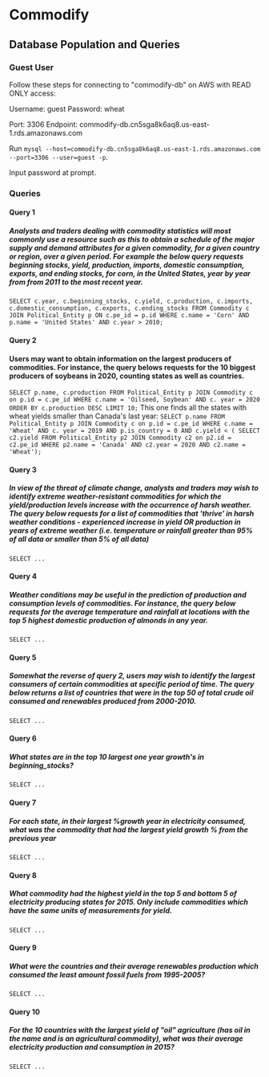 # Commodify

## Database Population and Queries

### Guest User

Follow these steps for connecting to "commodify-db" on AWS with READ ONLY access:

Username: guest
Password: wheat

Port: 3306
Endpoint: commodify-db.cn5sga8k6aq8.us-east-1.rds.amazonaws.com

Run `mysql --host=commodify-db.cn5sga8k6aq8.us-east-1.rds.amazonaws.com --port=3306 --user=guest -p`.

Input password at prompt.

### Queries

#### Query 1

##### Analysts and traders dealing with commodity statistics will most commonly use a resource such as this to obtain a schedule of the major supply and demand attributes for a given commodity, for a given country or region, over a given period. For example the below query requests beginning stocks, yield, production, imports, domestic consumption, exports, and ending stocks, for corn, in the United States, year by year from from 2011 to the most recent year.

`SELECT c.year, c.beginning_stocks, c.yield, c.production, c.imports, c.domestic_consumption, c.exports, c.ending_stocks
FROM Commodity c JOIN Political_Entity p ON c.pe_id = p.id
WHERE c.name = 'Corn' AND p.name = 'United States' AND c.year > 2010;`

#### Query 2

#### Users may want to obtain information on the largest producers of commodities. For instance, the query belows requests for the 10 biggest producers of soybeans in 2020, counting states as well as countries.

`SELECT p.name, c.production
FROM Political_Entity p JOIN Commodity c on p.id = c.pe_id
WHERE c.name = 'Oilseed, Soybean' AND c. year = 2020
ORDER BY c.production DESC
LIMIT 10;`
This one finds all the states with wheat yields smaller than Canada's last year:
`SELECT p.name
FROM Political_Entity p JOIN Commodity c on p.id = c.pe_id
WHERE c.name = 'Wheat' AND c. year = 2019 AND p.is_country = 0 AND c.yield < (
	SELECT c2.yield
	FROM Political_Entity p2 JOIN Commodity c2 on p2.id = c2.pe_id
	WHERE p2.name = 'Canada' AND c2.year = 2020 AND c2.name = 'Wheat');`

#### Query 3

##### In view of the threat of climate change, analysts and traders may wish to identify extreme weather-resistant commodities for which the yield/production levels increase with the occurrence of harsh weather. The query below requests for a list of commodities that 'thrive' in harsh weather conditions - experienced increase in yield OR production in years of extreme weather (i.e. temperature or rainfall greater than 95% of all data or smaller than 5% of all data)

`SELECT ...`

#### Query 4

##### Weather conditions may be useful in the prediction of production and consumption levels of commodities. For instance, the query below requests for the average temperature and rainfall at locations with the top 5 highest domestic production of almonds in any year. 

`SELECT ...`

#### Query 5

##### Somewhat the reverse of query 2, users may wish to identify the largest consumers of certain commodities at specific period of time. The query below returns a list of countries that were in the top 50 of total crude oil consumed and renewables produced from 2000-2010.

`SELECT ...`

#### Query 6

##### What states are in the top 10 largest one year growth's in beginning_stocks?

`SELECT ...`

#### Query 7

##### For each state, in their largest %growth year in electricity consumed, what was the commodity that had the largest yield growth % from the previous year

`SELECT ...`

#### Query 8

##### What commodity had the highest yield in the top 5 and bottom 5 of electricity producing states for 2015. Only include commodities which have the same units of measurements for yield.

`SELECT ...`

#### Query 9

##### What were the countries and their average renewables production which consumed the least amount fossil fuels from 1995-2005?

`SELECT ...`

#### Query 10 

##### For the 10 countries with the largest yield of "oil" agriculture (has oil in the name and is an agricultural commodity), what was their average electricity production and consumption in 2015?

`SELECT ...`




